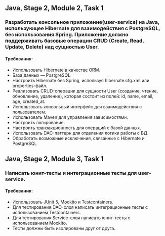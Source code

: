 
## Java, Stage 2, Module 2, Task 1

### Разработать консольное приложение(user-service) на Java, использующее Hibernate для взаимодействия с PostgreSQL, без использования Spring. Приложение должно поддерживать базовые операции CRUD (Create, Read, Update, Delete) над сущностью User.

#### Требования:

- Использовать Hibernate в качестве ORM.
- База данных — PostgreSQL.
- Настроить Hibernate без Spring, используя hibernate.cfg.xml или properties-файл.
- Реализовать CRUD-операции для сущности User (создание, чтение, обновление, удаление), которая состоит из полей: id, name, email, age, created_at.
- Использовать консольный интерфейс для взаимодействия с пользователем.
- Использовать Maven для управления зависимостями.
- Настроить логирование.
- Настроить транзакционность для операций с базой данных.
- Использовать DAO-паттерн для отделения логики работы с БД.
- Обработать возможные исключения, связанные с Hibernate и PostgreSQL

## Java, Stage 2, Module 3, Task 1

### Написать юнит-тесты и интеграционные тесты для user-service.

#### Требования:

- Использовать JUnit 5, Mockito и Testcontainers.
- Для тестирования DAO-слоя написать интеграционные тесты с использованием Testcontainers.
- Для тестирования Service-слоя написать юнит-тесты с использованием Mockito.
- Тесты должны быть изолированы друг от друга.